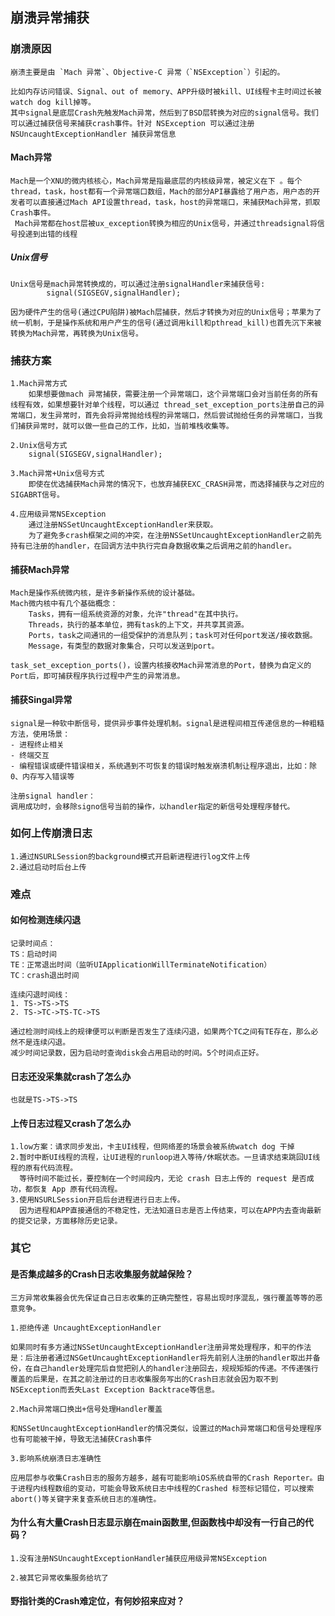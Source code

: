 ## 崩溃异常捕获

### 崩溃原因

	崩溃主要是由 `Mach 异常`、Objective-C 异常（`NSException`）引起的。
    
	比如内存访问错误、Signal、out of memory、APP升级时被kill、UI线程卡主时间过长被watch dog kill掉等。
	其中signal是底层Crash先触发Mach异常，然后到了BSD层转换为对应的signal信号。我们可以通过捕获信号来捕获crash事件。针对 NSException 可以通过注册 NSUncaughtExceptionHandler 捕获异常信息
	
#### Mach异常

	Mach是一个XNU的微内核核心，Mach异常是指最底层的内核级异常，被定义在下 。每个thread，task，host都有一个异常端口数组，Mach的部分API暴露给了用户态，用户态的开发者可以直接通过Mach API设置thread，task，host的异常端口，来捕获Mach异常，抓取Crash事件。
	 Mach异常都在host层被ux_exception转换为相应的Unix信号，并通过threadsignal将信号投递到出错的线程
	 
##### Unix信号

	Unix信号是mach异常转换成的，可以通过注册signalHandler来捕获信号:
			signal(SIGSEGV,signalHandler);

	因为硬件产生的信号(通过CPU陷阱)被Mach层捕获，然后才转换为对应的Unix信号；苹果为了统一机制，于是操作系统和用户产生的信号(通过调用kill和pthread_kill)也首先沉下来被转换为Mach异常，再转换为Unix信号。
	
### 捕获方案

	1.Mach异常方式
        如果想要做mach 异常捕获，需要注册一个异常端口，这个异常端口会对当前任务的所有线程有效，如果想要针对单个线程，可以通过 thread_set_exception_ports注册自己的异常端口，发生异常时，首先会将异常抛给线程的异常端口，然后尝试抛给任务的异常端口，当我们捕获异常时，就可以做一些自己的工作，比如，当前堆栈收集等。
    
	2.Unix信号方式
		signal(SIGSEGV,signalHandler);
		
	3.Mach异常+Unix信号方式
		即使在优选捕获Mach异常的情况下，也放弃捕获EXC_CRASH异常，而选择捕获与之对应的SIGABRT信号。
		
	4.应用级异常NSException
		通过注册NSSetUncaughtExceptionHandler来获取。
		为了避免多crash框架之间的冲突，在注册NSSetUncaughtExceptionHandler之前先持有已注册的handler，在回调方法中执行完自身数据收集之后调用之前的handler。
	
#### 捕获Mach异常
	Mach是操作系统微内核，是许多新操作系统的设计基础。
	Mach微内核中有几个基础概念：
		Tasks，拥有一组系统资源的对象，允许"thread"在其中执行。
		Threads，执行的基本单位，拥有task的上下文，并共享其资源。
		Ports，task之间通讯的一组受保护的消息队列；task可对任何port发送/接收数据。
		Message，有类型的数据对象集合，只可以发送到port。

	task_set_exception_ports()，设置内核接收Mach异常消息的Port，替换为自定义的Port后，即可捕获程序执行过程中产生的异常消息。

#### 捕获Singal异常

	signal是一种软中断信号，提供异步事件处理机制。signal是进程间相互传递信息的一种粗糙方法，使用场景：
	- 进程终止相关
	- 终端交互
	- 编程错误或硬件错误相关，系统遇到不可恢复的错误时触发崩溃机制让程序退出，比如：除0、内存写入错误等
	
	注册signal handler：
	调用成功时，会移除signo信号当前的操作，以handler指定的新信号处理程序替代。
	
### 如何上传崩溃日志
	
	1.通过NSURLSession的background模式开启新进程进行log文件上传
	2.通过启动时后台上传

### 难点

#### 如何检测连续闪退

	记录时间点：
	TS：启动时间
	TE：正常退出时间（监听UIApplicationWillTerminateNotification）
	TC：crash退出时间
	
	连续闪退时间线：
	1. TS->TS->TS
	2. TS->TC->TS-TC->TS

	通过检测时间线上的规律便可以判断是否发生了连续闪退，如果两个TC之间有TE存在，那么必然不是连续闪退。
	减少时间记录数，因为启动时查询disk会占用启动的时间。5个时间点正好。

#### 日志还没采集就crash了怎么办

	也就是TS->TS->TS

#### 上传日志过程又crash了怎么办
	
	1.low方案：请求同步发出，卡主UI线程，但网络差的场景会被系统watch dog 干掉
	2.暂时中断UI线程的流程，让UI进程的runloop进入等待/休眠状态。一旦请求结束跳回UI线程的原有代码流程。
	  等待时间不能过长，要控制在一个时间段内，无论 crash 日志上传的 request 是否成功，都恢复 App 原有代码流程。
	3.使用NSURLSession开启后台进程进行日志上传。
	  因为进程和APP直接通信的不稳定性，无法知道日志是否上传结束，可以在APP内去查询最新的提交记录，方面移除历史记录。
	  
### 其它

#### 是否集成越多的Crash日志收集服务就越保险？

	三方异常收集器会优先保证自己日志收集的正确完整性，容易出现时序混乱，强行覆盖等等的恶意竞争。
	
	1.拒绝传递 UncaughtExceptionHandler

	如果同时有多方通过NSSetUncaughtExceptionHandler注册异常处理程序，和平的作法是：后注册者通过NSGetUncaughtExceptionHandler将先前别人注册的handler取出并备份，在自己handler处理完后自觉把别人的handler注册回去，规规矩矩的传递。不传递强行覆盖的后果是，在其之前注册过的日志收集服务写出的Crash日志就会因为取不到NSException而丢失Last Exception Backtrace等信息。
	
	2.Mach异常端口换出+信号处理Handler覆盖

	和NSSetUncaughtExceptionHandler的情况类似，设置过的Mach异常端口和信号处理程序也有可能被干掉，导致无法捕获Crash事件
	
	3.影响系统崩溃日志准确性
	
	应用层参与收集Crash日志的服务方越多，越有可能影响iOS系统自带的Crash Reporter。由于进程内线程数组的变动，可能会导致系统日志中线程的Crashed 标签标记错位，可以搜索abort()等关键字来复查系统日志的准确性。

#### 为什么有大量Crash日志显示崩在main函数里,但函数栈中却没有一行自己的代码？
	1.没有注册NSUncaughtExceptionHandler捕获应用级异常NSException
	
	2.被其它异常收集服务给坑了


#### 野指针类的Crash难定位，有何妙招来应对？



